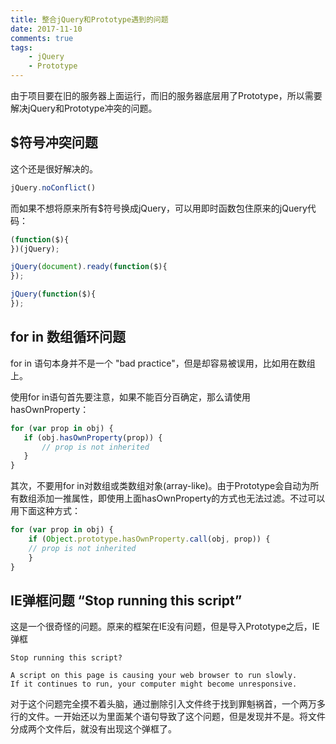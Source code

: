 ```yaml
---
title: 整合jQuery和Prototype遇到的问题
date: 2017-11-10
comments: true
tags: 
	- jQuery
	- Prototype
---
```


由于项目要在旧的服务器上面运行，而旧的服务器底层用了Prototype，所以需要解决jQuery和Prototype冲突的问题。

## $符号冲突问题

这个还是很好解决的。

```javascript
jQuery.noConflict()
```

而如果不想将原来所有$符号换成jQuery，可以用即时函数包住原来的jQuery代码：

<!--more-->

```javascript
(function($){
})(jQuery);

jQuery(document).ready(function($){
});

jQuery(function($){
});
```

##  for in 数组循环问题

for in 语句本身并不是一个 "bad practice"，但是却容易被误用，比如用在数组上。

使用for in语句首先要注意，如果不能百分百确定，那么请使用hasOwnProperty：

```javascript
for (var prop in obj) {
   if (obj.hasOwnProperty(prop)) {
       // prop is not inherited
   }
}
```

其次，不要用for in对数组或类数组对象(array-like)。由于Prototype会自动为所有数组添加一推属性，即使用上面hasOwnProperty的方式也无法过滤。不过可以用下面这种方式：

```javascript
for (var prop in obj) {
    if (Object.prototype.hasOwnProperty.call(obj, prop)) {
    // prop is not inherited
    }
}
```

##  IE弹框问题 “Stop running this script”

这是一个很奇怪的问题。原来的框架在IE没有问题，但是导入Prototype之后，IE弹框

```
Stop running this script?

A script on this page is causing your web browser to run slowly. 
If it continues to run, your computer might become unresponsive.
```

对于这个问题完全摸不着头脑，通过删除引入文件终于找到罪魁祸首，一个两万多行的文件。一开始还以为里面某个语句导致了这个问题，但是发现并不是。将文件分成两个文件后，就没有出现这个弹框了。